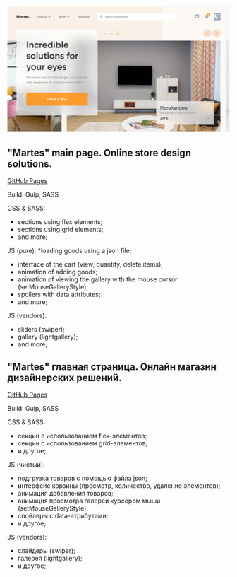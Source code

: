 ![previev](previev.png)

## "Martes" main page. Online store design solutions.
[GitHub Pages](https://stainlouder.github.io/martes-design_mainpage/)


Build: Gulp, SASS

CSS & SASS:
* sections using flex elements;
* sections using grid elements;
* and more;

JS (pure):
*loading goods using a json file;
* interface of the cart (view, quantity, delete items);
* animation of adding goods;
* animation of viewing the gallery with the mouse cursor (setMouseGalleryStyle);
* spoilers with data attributes;
* and more;

JS (vendors):
* sliders (swiper);
* gallery (lightgallery);
* and more;

## "Martes" главная страница. Онлайн магазин дизайнерских решений.
[GitHub Pages](https://stainlouder.github.io/martes-design_mainpage/)

Build: Gulp, SASS

CSS & SASS:
* секции с использованием flex-элементов;
* секции с использованием grid-элементов;
* и другое;

JS (чистый):
* подгрузка товаров с помощью файла json;
* интерфейс корзины (просмотр, количество, удаление элементов);
* анимация добавления товаров;
* анимация просмотра галереи курсором мыши (setMouseGalleryStyle);
* спойлеры с data-атрибутами;
* и другое;

JS (vendors):
* слайдеры (swiper);
* галерея (lightgallery);
* и другое;

